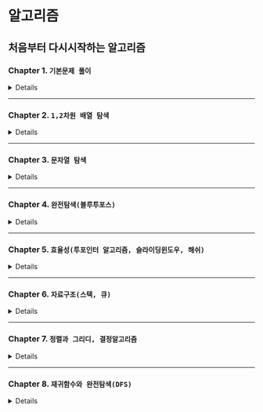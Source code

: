 # 알고리즘

## 처음부터 다시시작하는 알고리즘

### Chapter 1. `기본문제 풀이`

<details>
</br>

| 번호 |                        문제                        |                  Code                   |
| :--: | :------------------------------------------------: | :-------------------------------------: |
|  01  |     [세 수 중 최솟값](./Chapter1/01/README.md)     | [JavaScript](./Chapter1/01/solution.js) |
|  02  |     [삼각형 판별하기](./Chapter1/02/README.md)     | [JavaScript](./Chapter1/02/solution.js) |
|  03  |        [연필 개수](./Chapter1/03/README.md)        | [JavaScript](./Chapter1/03/solution.js) |
|  04  | [1부터 N까지 합 출력하기](./Chapter1/04/README.md) | [JavaScript](./Chapter1/04/solution.js) |
|  05  |      [최솟값 구하기](./Chapter1/05/README.md)      | [JavaScript](./Chapter1/05/solution.js) |
|  06  |          [홀수](./Chapter1/06/README.md)           | [JavaScript](./Chapter1/06/solution.js) |
|  07  |         [10부제](./Chapter1/07/README.md)          | [JavaScript](./Chapter1/07/solution.js) |
|  08  |       [일곱 난쟁이](./Chapter1/08/README.md)       | [JavaScript](./Chapter1/08/solution.js) |
|  09  |        [A를 #으로](./Chapter1/09/README.md)        | [JavaScript](./Chapter1/09/solution.js) |
|  10  |        [문자 찾기](./Chapter1/10/README.md)        | [JavaScript](./Chapter1/10/solution.js) |
|  11  |       [대문자 찾기](./Chapter1/11/README.md)       | [JavaScript](./Chapter1/11/solution.js) |
|  12  |      [대문자로 통일](./Chapter1/12/README.md)      | [JavaScript](./Chapter1/12/solution.js) |
|  13  |      [대소문자 변환](./Chapter1/13/README.md)      | [JavaScript](./Chapter1/13/solution.js) |
|  14  |     [가장 긴 문자열](./Chapter1/14/README.md)      | [JavaScript](./Chapter1/14/solution.js) |
|  15  |    [가운데 문자 출력](./Chapter1/15/README.md)     | [JavaScript](./Chapter1/15/solution.js) |
|  16  |      [중복문자제거](./Chapter1/16/README.md)       | [JavaScript](./Chapter1/16/solution.js) |
|  17  |      [중복단어제거](./Chapter1/17/README.md)       | [JavaScript](./Chapter1/17/solution.js) |

</details>

---

### Chapter 2. `1,2차원 배열 탐색`

<details>
</br>

| 번호 |                   문제                    |                  Code                   |
| :--: | :---------------------------------------: | :-------------------------------------: |
|  01  | [큰 수 출력하기](./Chapter2/01/README.md) | [JavaScript](./Chapter2/01/solution.js) |
|  02  |  [보이는 학생](./Chapter2/02/README.md)   | [JavaScript](./Chapter2/02/solution.js) |
|  03  |  [가위 바위 보](./Chapter2/03/README.md)  | [JavaScript](./Chapter2/03/solution.js) |
|  04  |    [점수계산](./Chapter2/04/README.md)    | [JavaScript](./Chapter2/04/solution.js) |
|  05  |   [등수구하기](./Chapter2/05/README.md)   | [JavaScript](./Chapter2/05/solution.js) |
|  06  | [격자판 최대합](./Chapter2/06/README.md)  | [JavaScript](./Chapter2/06/solution.js) |
|  07  |     [봉우리](./Chapter2/07/README.md)     | [JavaScript](./Chapter2/07/solution.js) |

</details>

---

### Chapter 3. `문자열 탐색`

<details>
</br>

| 번호 |                     문제                      |                  Code                   |
| :--: | :-------------------------------------------: | :-------------------------------------: |
|  01  |    [회문 문자열](./Chapter3/01/README.md)     | [JavaScript](./Chapter3/01/solution.js) |
|  02  |  [유효한 팰린드롬](./Chapter3/02/README.md)   | [JavaScript](./Chapter3/02/solution.js) |
|  03  |    [숫자만 추출](./Chapter3/03/README.md)     | [JavaScript](./Chapter3/03/solution.js) |
|  04  | [가장 짧은 문자거리](./Chapter3/04/README.md) | [JavaScript](./Chapter3/04/solution.js) |
|  05  |    [문자열 압축](./Chapter3/05/README.md)     | [JavaScript](./Chapter3/05/solution.js) |

</details>

---

### Chapter 4. `완전탐색(블루투포스)`

<details>
</br>

| 번호 |                  문제                  |                  Code                   |
| :--: | :------------------------------------: | :-------------------------------------: |
|  01  | [자릿수의 합](./Chapter4/01/README.md) | [JavaScript](./Chapter4/01/solution.js) |
|  02  | [뒤집은 소수](./Chapter4/02/README.md) | [JavaScript](./Chapter4/02/solution.js) |
|  03  |   [멘토링](./Chapter4/03/README.md)    | [JavaScript](./Chapter4/03/solution.js) |
|  04  |  [졸업선물](./Chapter4/04/README.md)   | [JavaScript](./Chapter4/04/solution.js) |
|  05  | [K번째 큰 수](./Chapter4/05/README.md) | [JavaScript](./Chapter4/05/solution.js) |

</details>

---

### Chapter 5. `효율성(투포인터 알고리즘, 슬라이딩윈도우, 해쉬)`

<details>
</br>

| 번호 |                                      문제                                      |                  Code                   |
| :--: | :----------------------------------------------------------------------------: | :-------------------------------------: |
|  01  |                   [두 배열 합치기](./Chapter5/01/README.md)                    | [JavaScript](./Chapter5/01/solution.js) |
|  02  |                   [공통원소 구하기](./Chapter5/02/README.md)                   | [JavaScript](./Chapter5/02/solution.js) |
|  03  |                   [연속 부분수열 1](./Chapter5/03/README.md)                   | [JavaScript](./Chapter5/03/solution.js) |
|  04  |                   [연속 부분수열 2](./Chapter5/04/README.md)                   | [JavaScript](./Chapter5/04/solution.js) |
|  05  |                      [최대 매출](./Chapter5/05/README.md)                      | [JavaScript](./Chapter5/05/solution.js) |
|  06  |                   [학급 회장(해쉬)](./Chapter5/06/README.md)                   | [JavaScript](./Chapter5/06/solution.js) |
|  07  |                   [아나그램(해쉬)](./Chapter5/07/README.md)                    | [JavaScript](./Chapter5/07/solution.js) |
|  08  | [모든 아나그램 찾기(해쉬, 투포인터, 슬라이딩 윈도우)](./Chapter5/08/README.md) | [JavaScript](./Chapter5/08/solution.js) |

</details>

---

### Chapter 6. `자료구조(스택, 큐)`

<details>
</br>

| 번호 |                      문제                       |                  Code                   |
| :--: | :---------------------------------------------: | :-------------------------------------: |
|  01  |     [올바른 괄호](./Chapter6/01/README.md)      | [JavaScript](./Chapter6/01/solution.js) |
|  02  |     [괄호문자제거](./Chapter6/02/README.md)     | [JavaScript](./Chapter6/02/solution.js) |
|  03  | [크레인 인형뽑기 게임](./Chapter6/03/README.md) | [JavaScript](./Chapter6/03/solution.js) |
|  04  | [후위식 연산(postfix)](./Chapter6/04/README.md) | [JavaScript](./Chapter6/04/solution.js) |
|  05  |       [쇠막대기](./Chapter6/05/README.md)       | [JavaScript](./Chapter6/05/solution.js) |
|  06  |    [공주구하기(큐)](./Chapter6/06/README.md)    | [JavaScript](./Chapter6/06/solution.js) |
|  07  |    [교육과정 설계](./Chapter6/07/README.md)     | [JavaScript](./Chapter6/07/solution.js) |

</details>

---

### Chapter 7. `정렬과 그리디, 결정알고리즘`

<details>
</br>

| 번호 |                      문제                      |                  Code                   |
| :--: | :--------------------------------------------: | :-------------------------------------: |
|  01  |      [선택 정렬](./Chapter7/01/README.md)      | [JavaScript](./Chapter7/01/solution.js) |
|  02  |      [버블 정렬](./Chapter7/02/README.md)      | [JavaScript](./Chapter7/02/solution.js) |
|  03  |    [Special Sort](./Chapter7/03/README.md)     | [JavaScript](./Chapter7/03/solution.js) |
|  04  |      [삽입 정렬](./Chapter7/04/README.md)      | [JavaScript](./Chapter7/04/solution.js) |
|  05  | [Least Recently Used](./Chapter7/05/README.md) | [JavaScript](./Chapter7/05/solution.js) |
|  06  |   [장난꾸러기 현수](./Chapter7/06/README.md)   | [JavaScript](./Chapter7/06/solution.js) |
|  07  |      [좌표 정렬](./Chapter7/07/README.md)      | [JavaScript](./Chapter7/07/solution.js) |
|  08  |     [회의실 배정](./Chapter7/08/README.md)     | [JavaScript](./Chapter7/08/solution.js) |
|  09  |       [결혼식](./Chapter7/09/README.md)        | [JavaScript](./Chapter7/09/solution.js) |
|  10  |      [이분검색](./Chapter7/10/README.md)       | [JavaScript](./Chapter7/10/solution.js) |
|  11  |     [뮤직비디오](./Chapter7/11/README.md)      | [JavaScript](./Chapter7/11/solution.js) |
|  12  |    [마구간 정하기](./Chapter7/12/README.md)    | [JavaScript](./Chapter7/12/solution.js) |

</details>

---

### Chapter 8. `재귀함수와 완전탐색(DFS)`

<details>
</br>

| 번호 |                문제                 |                  Code                   |
| :--: | :---------------------------------: | :-------------------------------------: |
|  01  | [재귀함수](./Chapter8/01/README.md) | [JavaScript](./Chapter8/01/solution.js) |

</details>
